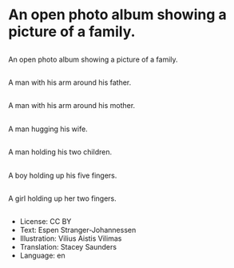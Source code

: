 # An open photo album showing a picture of a family.

##
An open photo album showing a picture of a family.

##
A man with his arm around his father.

##
A man with his arm around his mother.

##
A man hugging his wife.

##
A man holding his two children.

##
A boy holding up his five fingers.

##
A girl holding up her two fingers.

##
* License: CC BY
* Text: Espen Stranger-Johannessen
* Illustration: Vilius Aistis Vilimas
* Translation: Stacey Saunders
* Language: en
